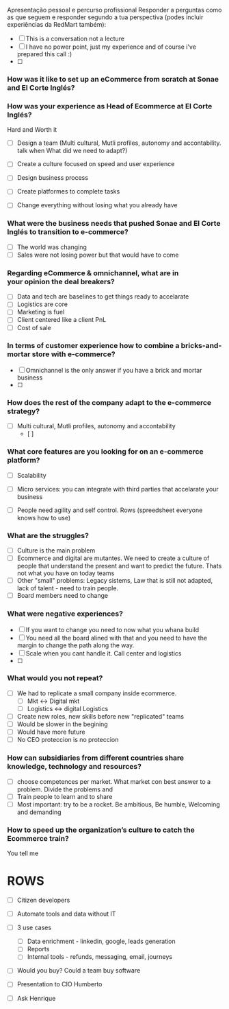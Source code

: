 Apresentação pessoal e percurso profissional
Responder a perguntas como as que seguem e responder segundo a tua perspectiva (podes incluir experiências da RedMart também):

- [ ] This is a conversation not a lecture
- [ ] I have no power point, just my experience and of course i've prepared this call :)
- [ ] 


### How was it like to set up an eCommerce from scratch at Sonae and El Corte Inglés?
### How was your experience as Head of Ecommerce at El Corte Inglés?

Hard and Worth it

- [ ] Design a team (Multi cultural, Mutli profiles, autonomy and accontability. talk when What did we need to adapt?)
- [ ] Create a culture focused on speed and user experience
- [ ] Design business process
- [ ] Create platformes to complete tasks
- [ ] Change everything without losing what you already have


### What were the business needs that pushed Sonae and El Corte Inglés to transition to e-commerce?

- [ ] The world was changing
- [ ] Sales were not losing power but that would have to come

### Regarding eCommerce & omnichannel, what are in your opinion the deal breakers?

- [ ] Data and tech are baselines to get things ready to accelarate
- [ ] Logistics are core
- [ ] Marketing is fuel
- [ ] Client centered like a client PnL
- [ ] Cost of sale

### In terms of customer experience how to combine a bricks-and-mortar store with e-commerce?

- [ ] Omnichannel is the only answer if you have a brick and mortar business
- [ ] 

### How does the rest of the company adapt to the e-commerce strategy?

- [ ] Multi cultural, Mutli profiles, autonomy and accontability
  - [ ] 

### What core features are you looking for on an e-commerce platform?

- [ ] Scalability
- [ ] Micro services: you can integrate with third parties that accelarate your business
- [ ] People need agility and self control. Rows (spreedsheet everyone knows how to use)


### What are the struggles?

- [ ] Culture is the main problem
- [ ] Ecommerce and digital are mutantes. We need to create a culture of people that understand the present and want to predict the future. Thats not what you have on today teams
- [ ] Other "small" problems: Legacy sistems, Law that is still not adapted, lack of talent - need to train people.
- [ ] Board members need to change

### What were negative experiences?

- [ ] If you want to change you need to now what you whana build
- [ ] You need all the board alined with that and you need to have the margin to change the path along the way. 
- [ ] Scale when you cant handle it. Call center and logistics
- [ ] 


### What would you not repeat?

- [ ] We had to replicate a small company inside ecommerce.
  - [ ] Mkt <-> Digital mkt
  - [ ] Logistics <-> digital Logistics
- [ ] Create new roles, new skills before new "replicated" teams
- [ ] Would be slower in the begining 
- [ ] Would have more future
- [ ] No CEO proteccion is no proteccion

### How can subsidiaries from different countries share knowledge, technology and resources?

- [ ] choose competences per market. What market con best answer to a problem. Divide the problems and
- [ ] Train people to learn and to share
- [ ] Most important: try to be a rocket. Be ambitious, Be humble, Welcoming and demanding

### How to speed up the organization’s culture to catch the Ecommerce train?

You tell me

# ROWS 

- [ ] Citizen developers
- [ ] Automate tools and data without IT
- [ ] 3 use cases
    - [ ] Data enrichment - linkedin, google, leads generation
    - [ ] Reports
    - [ ] Internal tools - refunds, messaging, email, journeys
- [ ] Would you buy? Could a team buy software
- [ ] Presentation to CIO Humberto
- [ ] Ask Henrique


